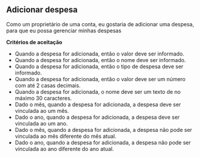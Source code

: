 ## Adicionar despesa

Como um proprietário de uma conta, eu gostaria de adicionar uma despesa, para que eu possa gerenciar
minhas despesas

**Critérios de aceitação**

 - Quando a despesa for adicionada, então o valor deve ser informado.
 - Quando a despesa for adicionada, então o nome deve ser informado.
 - Quando a despesa for adicionada, então o tipo de despesa deve ser informado.
 - Quando a despesa for adicionada, então o valor deve ser um número com até 2 casas decimais.
 - Quando a despesa for adicionada, o nome deve ser um texto de no máximo 30 caracteres.
 - Dado o mês, quando a despesa for adicionada, a despesa deve ser vinculada ao um mês.
 - Dado o ano, quando a despesa for adicionada, a despesa deve ser vinculada ao um ano.
 - Dado o mês, quando a despesa for adicionada, a despesa não pode ser vinculada ao mês diferente do mês atual.
 - Dado o ano, quando a despesa for adicionada, a despesa não pode ser vinculada ao ano diferente do ano atual.
